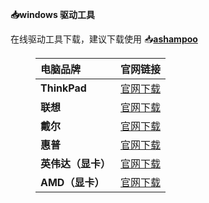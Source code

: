 <html>
<head>
<meta charset='UTF-8'><meta name='viewport' content='width=device-width initial-scale=1'>
</head>
<body><p><strong>📥windows 驱动工具</strong></p>
<p>在线驱动工具下载，建议下载使用 📥<a href='https://www.ashampoo.com/zh-cn/dld/0095/driver-updater'><strong>ashampoo</strong></a></p>
<figure><table>
<thead>
<tr><th style='text-align:left;' >电脑品牌</th><th style='text-align:right;' >官网链接</th></tr></thead>
<tbody><tr><td style='text-align:left;' ><strong>ThinkPad</strong></td><td style='text-align:right;' ><a href='https://think.lenovo.com.cn/support/driver/mainpage.aspx#ThinkPad?from=newthink'>官网下载</a></td></tr><tr><td style='text-align:left;' ><strong>联想</strong></td><td style='text-align:right;' ><a href='https://newsupport.lenovo.com.cn/driveDownloads_index.html?v=f329f3f8565a725702cb32d0e83d970d'>官网下载</a></td></tr><tr><td style='text-align:left;' ><strong>戴尔</strong></td><td style='text-align:right;' ><a href='https://www.dell.com/support/home/zh-cn?app=drivers'>官网下载</a></td></tr><tr><td style='text-align:left;' ><strong>惠普</strong></td><td style='text-align:right;' ><a href='https://support.hp.com/cn-zh/drivers'>官网下载</a></td></tr><tr><td style='text-align:left;' ><strong>英伟达（显卡）</strong></td><td style='text-align:right;' ><a href='https://www.nvidia.cn/Download/index.aspx?lang=cn'>官网下载</a></td></tr><tr><td style='text-align:left;' ><strong>AMD（显卡）</strong></td><td style='text-align:right;' ><a href='https://www.amd.com/zh-hans/support'>官网下载</a></td></tr></tbody>
</table></figure>
<p>&nbsp;</p>
<p>&nbsp;</p>
</body>
</html>
